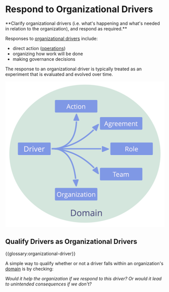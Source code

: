 # Respond to Organizational Drivers

<summary>
**Clarify organizational drivers (i.e. what's happening and what's needed in relation to the organization), and respond as required.**
</summary>

Responses to [organizational drivers](glossary:organizational-driver) include:

- direct action ([operations](glossary:operations))
- organizing how work will be done
- making governance decisions

The response to an organizational driver is typically treated as an experiment that is evaluated and evolved over time.

![Possible responses to organizational drivers](img/driver-domain/driver-response-full.png)

## Qualify Drivers as Organizational Drivers

{{glossary:organizational-driver}}

A simple way to qualify whether or not a driver falls within an organization's [domain](glossary:domain) is by checking:

_Would it help the organization if we respond to this driver? Or would it lead to unintended consequences if we don't?_

